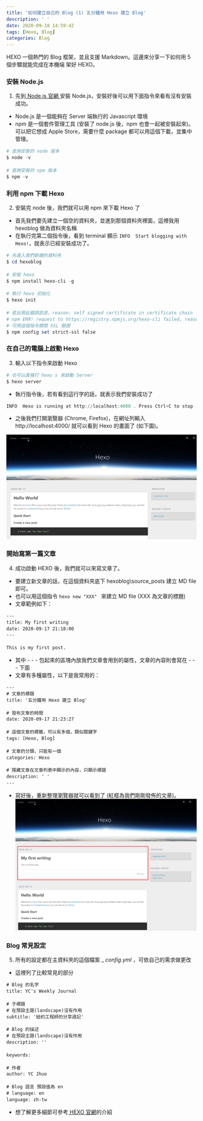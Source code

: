 ```yaml
---
title: '如何建立自己的 Blog (1) 五分鐘用 Hexo 建立 Blog'
description: ' '
date: 2020-09-18 14:59:42
tags: [Hexo, Blog]
categories: Blog
---
```


HEXO 一個熱門的 Blog 框架，並且支援 Markdown。這邊來分享一下如何用 5 個步驟就能完成在本機端 架好 HEXO。
### 安裝 Node.js
1. 先到[ Node.js 官網 ](https://nodejs.org/zh-tw/)安裝 Node.js，安裝好後可以用下面指令來看有沒有安裝成功。
 - Node.js 是一個能夠在 Server 端執行的 Javascript 環境
 - npm 是一個套件管理工具 (安裝了 node.js 後，npm 也會一起被安裝起來)。可以把它想成 Apple Store，需要什麼 package 都可以用這個下載，並集中管理。

```powershell 
# 查詢安裝的 node 版本
$ node -v

# 查詢安裝的 npm 版本
$ npm -v
```

### 利用 npm 下載 Hexo
2. 安裝完 node 後，我們就可以用 npm 來下載 Hexo 了
 - 首先我們要先建立一個空的資料夾，並進到那個資料夾裡面，這裡我用 hexoblog 做為資料夾名稱
 - 在執行完第二個指令後，看到 terminal 顯示 ```INFO  Start blogging with Hexo!```，就表示已經安裝成功了。

```powershell 
# 先進入我們新建的資料夾
$ cd hexoblog

# 安裝 hexo
$ npm install hexo-cli -g

# 執行 hexo 初始化
$ hexo init

# 若出現此錯誤訊息，reason: self signed certificate in certificate chain
# npm ERR! request to https://registry.npmjs.org/hexo-cli failed, reason: self signed certificate in certificate chain
# 可用這個指令關閉 SSL 驗證
$ npm config set strict-ssl false
```

### 在自己的電腦上啟動 Hexo
3. 輸入以下指令來啟動 Hexo
```powershell
# 也可以直接打 hexo s 來啟動 Server
$ hexo server
```
 - 執行指令後，若有看到這行字的話，就表示我們安裝成功了 <br/> 
```powershell
INFO  Hexo is running at http://localhost:4000 . Press Ctrl+C to stop
```

 - 之後我們打開瀏覽器 (Chrome, Firefox)，在網址列輸入 http://localhost:4000/ 就可以看到 Hexo 的畫面了 (如下圖)。

![20-01](../images/20-01.png)

### 開始寫第一篇文章
4. 成功啟動 HEXO 後，我們就可以來寫文章了。
 - 要建立新文章的話，在這個資料夾底下 hexoblog\source\_posts 建立 MD file 即可。
 - 也可以用這個指令 ```hexo new "XXX" ``` 來建立 MD file (XXX 為文章的標題)
 - 文章範例如下：
```xml 
---
title: My first writing
date: 2020-09-17 21:18:00
---

This is my first post.
```
 - 其中 - - - 包起來的區塊內放我們文章會用到的屬性，文章的內容則會寫在 - - - 下面
 - 文章有多種屬性，以下是我常用的：
```xml
---
# 文章的標題
title: '五分鐘用 Hexo 建立 Blog'

# 發布文章的時間
date: 2020-09-17 21:23:27

# 這個文章的標籤，可以有多個，類似關鍵字
tags: [Hexo, Blog]

# 文章的分類，只能有一個
categories: Hexo

# 隱藏文章在文章列表中顯示的內容，只顯示標題
description: ' '
---
```


 - 寫好後，重新整理瀏覽器就可以看到了 (紅框為我們剛剛發佈的文章)。
![20-02](../images/20-02.png)


### Blog 常見設定
5. 所有的設定都在主資料夾的這個檔案 _ _config.yml_ ，可依自己的需求做更改
 - 這裡列了比較常見的部分
```xml
# Blog 的名字
title: YC's Weekly Journal

# 子標題
# 在預設主題(landscape)沒有作用
subtitle: '紐約工程師的分享週記'

# Blog 的描述
# 在預設主題(landscape)沒有作用
description: ''

keywords:

# 作者
author: YC Jhuo

# Blog 語言 預設值為 en
# language: en
language: zh-tw
```

- 想了解更多細節可參考[ HEXO 官網](https://hexo.io/zh-tw/docs/)的介紹